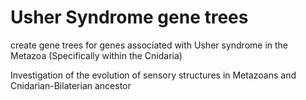 
# Usher Syndrome gene trees

create gene trees for genes associated with Usher syndrome in the Metazoa
    (Specifically within the Cnidaria)
    
Investigation of the evolution of sensory structures in Metazoans and Cnidarian-Bilaterian ancestor


```python

```
